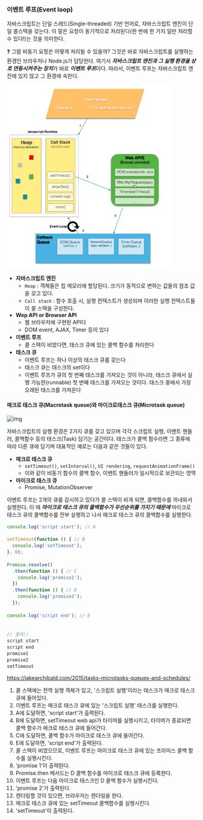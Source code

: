 ### 이벤트 루프(Event loop)

자바스크립트는 단일 스레드(Single-threaded) 기반 언어로, 자바스크립트 엔진이 단일 콜스택을 갖는다. 이 말은 요청이 동기적으로 처리된다(한 번에 한 가지 일만 처리할 수 있다!)는 것을 의미한다.

❓ 그럼 비동기 요청은 어떻게 처리될 수 있을까? 그것은 바로 자바스크립트를 실행하는 환경인 브라우저나 Node.js가 담당한다. 여기서 ***자바스크립트 엔진과 그 실행 환경을 상호 연동시켜주는 장치***가 바로 ***이벤트 루프***이다. 따라서, 이벤트 루프는 자바스크립트 엔진에 있지 않고 그 환경에 속한다.

<img src="./assets/image-20230403183310464.png" alt="image-20230403183310464" style="zoom:67%;" />

- **자바스크립트 엔진**
  - `Heap` : 객체들은 힙 메모리에 할당된다. 크기가 동적으로 변하는 값들의 참조 값을 갖고 있다.
  - `Call stack` : 함수 호출 시, 실행 컨텍스트가 생성되며 이러한 실행 컨텍스트들이 콜 스택을 구성한다.
- **Wep API or Browser API**
  - 웹 브라우저에 구현된 API다
  - DOM event, AJAX, Timer 등이 있다
- **이벤트 루프**
  - 콜 스택이 비었다면, 태스크 큐에 있는 콜백 함수를 처리한다
- **태스크 큐**
  - 이벤트 루프는 하나 이상의 태스크 큐를 갖는다
  - 태스크 큐는 태스크의 set이다
  - 이벤트 루프가 큐의 첫 번째 태스크를 가져오는 것이 아니라, 태스크 큐에서 실행 가능한(runnable) 첫 번째 태스크를 가져오는 것이다. 태스크 중에서 가장 오래된 태스크를 가져온다



#### 매크로 태스크 큐(Macrotask queue)와 마이크로태스크 큐(Microtask queue)

![img](https://uploads.disquscdn.com/images/9466d8aa53fc5b3e63a92858a94bb429df02bbd20012b738f0461343beaa6f90.gif?w=600&h=272)

자바스크립트의 실행 환경은 2가지 큐를 갖고 있으며 각각 스크립트 실행, 이벤트 핸들러, 콜백함수 등의 태스크(Task) 담기는 공간이다. 태스크가 콜백 함수라면 그 종류에 따라 다른 큐에 담기며 대표적인 예로는 다음과 같은 것들이 있다.

- **매크로 태스크 큐**
  - `setTimeout()`, `setInterval()`, `UI rendering`, `requestAnimationFrame()`
  - 이와 같이 비동기 함수의 콜백 함수, 이벤트 핸들러가 일시적으로 보관되는 영역
- **마이크로 태스크 큐**
  - Promise, MutationObserver

이벤트 루프는 2개의 큐를 감시하고 있다가 콜 스택이 비게 되면, 콜백함수를 꺼내와서 실행한다. 이 때 ***마이크로 태스크 큐의 콜백함수가 우선순위를 가지기 때문에*** 마이크로 태스크 큐의 콜백함수를 전부 실행하고 나서 매크로 태스크 큐의 콜백함수를 실행한다.



```javascript
console.log('script start'); // A

setTimeout(function () { // B
  console.log('setTimeout');
}, 0);

Promise.resolve() 
  .then(function () { // C
    console.log('promise1');
  })
  .then(function () { // D
    console.log('promise2');
  });

console.log('script end'); // E


// 결과!!
script start
script end
promise1
promise2
setTimeout
```

https://jakearchibald.com/2015/tasks-microtasks-queues-and-schedules/

1. 콜 스택에는 전역 실행 객체가 있고, '스크립트 실행'이라는 태스크가 매크로 태스크 큐에 들어있다.
2. 이벤트 루프는 매크로 태스크 큐에 있는 '스크립트 실행' 태스크를 실행한다.
3. A에 도달하면, 'script start'가 출력된다.
4. B에 도달하면, setTimeout web api가 타이머를 실행시키고, 타이머가 종료되면 콜백 함수가 매크로 태스크 큐에 들어간다.
5. C에 도달하면, 콜백 함수가 마이크로 태스크 큐에 들어간다.
6. E에 도달하면, 'script end'가 출력된다.
7. 콜 스택이 비었으므로, 이벤트 루프는 마이크로 태스크 큐에 있는 프라미스 콜백 함수를 실행시킨다.
8. 'promise 1'이 출력된다.
9. Promise.then 메서드는 D 콜백 함수를 마이크로 태스크 큐에 등록한다.
10. 이벤트 루프는 다음 마이크로 태스크인 D 콜백 함수가 실행시킨다.
11. 'promise 2'가 출력된다.
12. 렌더링할 것이 있으면, 브라우저는 렌더링을 한다.
13. 매크로 태스크 큐에 있는 setTimeout 콜백함수를 실행시킨다.
14. 'setTimeout'이 출력된다.